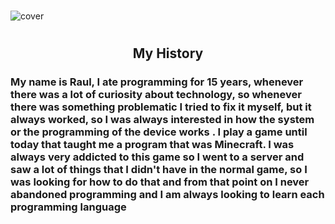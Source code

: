 #
![cover](https://user-images.githubusercontent.com/55052353/111557860-6e8bfc00-8785-11eb-8375-9de05af8ef61.png)
#

<h2 align="center" >  My History

### My name is Raul, I ate programming for 15 years, whenever there was a lot of curiosity about technology, so whenever there was something problematic I tried to fix it myself, but it always worked, so I was always interested in how the system or the programming of the device works . I play a game until today that taught me a program that was Minecraft. I was always very addicted to this game so I went to a server and saw a lot of things that I didn't have in the normal game, so I was looking for how to do that and from that point on I never abandoned programming and I am always looking to learn each programming language
#